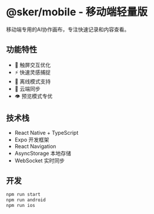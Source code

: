 # @sker/mobile - 移动端轻量版

移动端专用的AI协作画布，专注快速记录和内容查看。

## 功能特性

- 📱 触屏交互优化
- ⚡ 快速灵感捕捉
- 📶 离线模式支持
- 🔄 云端同步
- 👁️ 预览模式专优

## 技术栈

- React Native + TypeScript
- Expo 开发框架
- React Navigation
- AsyncStorage 本地存储
- WebSocket 实时同步

## 开发

```bash
npm run start
npm run android
npm run ios
```